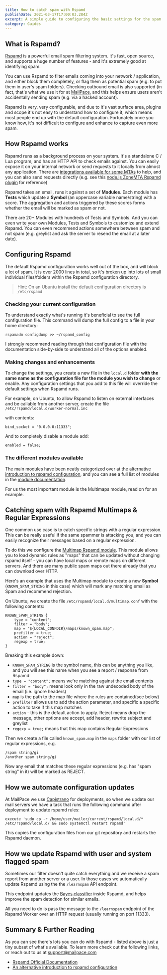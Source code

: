 ```yaml
---
title: How to catch spam with Rspamd
publishDate: 2021-03-17T17:00:03.284Z
excerpt: A simple guide to configuring the basic settings for the spam filtering system Rspamd
category: Guides
---
```


## What is Rspamd?

[Rspamd](https://rspamd.com/) is a powerful email spam filtering system. It's fast, open source, and supports a huge number of features - and it's extremely good at identifying spam.

You can use Rspamd to filter emails coming into your network / application, and either block them completely, or flag them as potential spam (e.g. to put them in user's spam folders). Checking outbound email is also supported (in fact, that's what we use it for at [MailPace](https://mailpace.com), and this helps ensure users aren't accidentally sending spam (e.g. via a hacked account).

Rspamd is very, very configurable, and due to it's vast surface area, plugins and scope it's not easy to understand how to configure it, which means most people end up with the default configuration. Fortunately once you know how, it's not difficult to configure and enhance to capture even more spam.

## How Rspamd works

Rspamd runs as a background process on your system. It's a standalone C / Lua program, and has an HTTP API to check emails against. You can easily expose it on your internal network or send requests to it locally from almost any application. There are [integrations available for some MTAs](https://rspamd.com/doc/integration.html) to help, and you can also send requests directly (e.g. see this [node.js ZoneMTA Rspamd plugin](https://github.com/zone-eu/zone-mta/tree/8b8efd9f5b5365e1408a9a4fef6c630469506cf1/plugins/core/rspamd) for reference)

Rspamd takes an email, runs it against a set of **Modules**. Each module has **Tests** which update a **Symbol** (an uppercase variable name/string) with a score. The aggregation and actions triggered by these scores forms whether the email will be marked as spam or not.

There are 20+ Modules with hundreds of Tests and Symbols. And you can even write your own Modules, Tests and Symbols to customize and extend Rspamd. You can even recommend actions somewhere between spam and not spam (e.g. greylist and ask the server to resend the email at a later date).

## Configuring Rspamd

The default Rspamd configuration works well out of the box, and will block a lot of spam. It is over 2000 lines in total, so it's broken up into lots of small individual files/folders within the Rspamd configuration directory.

> Hint: On an Ubuntu install the default configuration directory is `/etc/rspamd`

### Checking your current configuration

To understand exactly what's running it's beneficial to see the full configuration file. This command will dump the full config to a file in your home directory:

`rspamadm configdump >> ~/rspamd_config`

I strongly recommend reading through that configuration file with the documentation side-by-side to understand all of the options enabled.

### Making changes and enhancements

To change the settings, you create a new file in the `local.d` folder **with the same name as the configuration file for the module you wish to change** or enable. Any configuration settings that you add to this file will override the default settings when Rspamd runs.

For example, on Ubuntu, to allow Rspamd to listen on external interfaces and be callable from another server, create the file `/etc/rspamd/local.d/worker-normal.inc`

with contents:

```
bind_socket = "0.0.0.0:11333";
```

And to completely disable a module add:

```
enabled = false;
```

### The different modules available

The main modules have been neatly categorized over at the [alternative introduction to rspamd configuration](https://www.0xf8.org/2018/05/an-alternative-introduction-to-rspamd-configuration-modules/), and you can see a full list of modules in the [module documentation](https://rspamd.com/doc/modules/).

For us the most important module is the Multimaps module, read on for an example.

## Catching spam with Rspamd Multimaps & Regular Expressions

One common use case is to catch specific strings with a regular expression. This can be really useful if the same spammer is attacking you, and you can easily recognize their messages based on a regular expression.

To do this we configure the [Multimap Rspamd module](https://rspamd.com/doc/modules/multimap.html). This module allows you to load dynamic rules as "maps" that can be updated without changing rspamd itself - you can have local maps or remote maps on different servers. And there are many public spam maps out there already that you can download over HTTP.

Here's an example that uses the Multimap module to create a new **Symbol** (`KNOWN_SPAM_STRING` in this case) which will mark any matching email as Spam and recommend rejection.

On Ubuntu, we create the file `/etc/rspamd/local.d/multimap.conf` with the following contents:

```
KNOWN_SPAM_STRING {
    type = "content";
    filter = "body";
    map = "${LOCAL_CONFDIR}/maps/known_spam.map";
    prefilter = true;
    action = "reject";
    regexp = true;
}
```
Breaking this example down:

- `KNOWN_SPAM_STRING` is the symbol name, this can be anything you like, and you will see this name when you see a report / response from Rspamd
- `type = "content";` means we're matching against the email contents
- `filter = "body";` means look only in the raw undecoded body of the email (i.e. ignore headers)
- `map` is the path to the map file where the rules are contained(see below)
- `prefilter` allows us to add the action parameter, and specific a specific action to take if this map matches
- `action` - this is the default action to apply. Reject means drop the message, other options are accept, add header, rewrite subject and greylist
- `regexp = true;` means that this map contains Regular Expressions

Then we create a file called `known_spam.map` in the `maps` folder with our list of regular expressions, e.g.

```
/spam string/gi
/another spam string/gi
```

Now any email that matches these regular expressions (e.g. has "spam string" in it) will be marked as REJECT.

## How we automate configuration updates

At MailPace we use [Capistrano](https://capistranorb.com/) for deployments, so when we update our mail servers we have a task that runs the following command after deployment to update rspamd rules:

```
execute 'sudo cp -r /home/user/mailer/current/rspamd/local.d/* /etc/rspamd/local.d/ && sudo systemctl restart rspamd'
```

This copies the configuration files from our git repository and restarts the Rspamd daemon.

## How we update Rspamd with user and system flagged spam

Sometimes our filter doesn't quite catch everything and we receive a spam report from another server or a user. In those cases we automatically update Rspamd using the the `/learnspam` API endpoint.

This endpoint updates the [Bayes classifier](https://en.wikipedia.org/wiki/Bayes_classifier) inside Rspamd, and helps improve the spam detection for similar emails.

All you need to do is pass the message to the `/learnspam` endpoint of the Rspamd Worker over an HTTP request (usually running on port 11333).

## Summary & Further Reading

As you can see there's lots you can do with Rspamd - listed above is just a tiny subset of what's available. To learn more check out the following links, or reach out to us at support@mailpace.com

- [Rspamd Official Documentation](https://rspamd.com/doc/index.html)
- [An alternative introduction to rspamd configuration](https://www.0xf8.org/2018/05/an-alternative-introduction-to-rspamd-configuration-introduction/)
